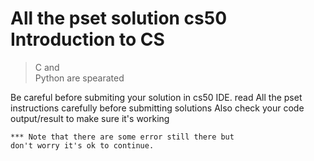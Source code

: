 # All the pset solution cs50 Introduction to CS<br>

> C and <br>
> Python are spearated

<p>Be careful before submiting your solution in cs50 IDE. read All the pset instructions carefully before submitting solutions Also check your code output/result to make sure it's working </p>

    *** Note that there are some error still there but
    don't worry it's ok to continue.
